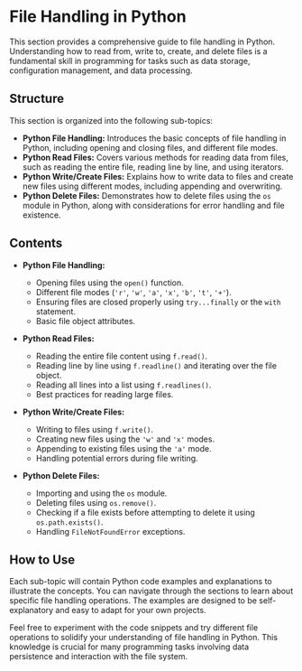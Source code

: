 # File Handling in Python

This section provides a comprehensive guide to file handling in Python. Understanding how to read from, write to, create, and delete files is a fundamental skill in programming for tasks such as data storage, configuration management, and data processing.

## Structure

This section is organized into the following sub-topics:

-   **Python File Handling:** Introduces the basic concepts of file handling in Python, including opening and closing files, and different file modes.
-   **Python Read Files:** Covers various methods for reading data from files, such as reading the entire file, reading line by line, and using iterators.
-   **Python Write/Create Files:** Explains how to write data to files and create new files using different modes, including appending and overwriting.
-   **Python Delete Files:** Demonstrates how to delete files using the `os` module in Python, along with considerations for error handling and file existence.

## Contents

-   **Python File Handling:**
    -   Opening files using the `open()` function.
    -   Different file modes (`'r'`, `'w'`, `'a'`, `'x'`, `'b'`, `'t'`, `'+'`).
    -   Ensuring files are closed properly using `try...finally` or the `with` statement.
    -   Basic file object attributes.

-   **Python Read Files:**
    -   Reading the entire file content using `f.read()`.
    -   Reading line by line using `f.readline()` and iterating over the file object.
    -   Reading all lines into a list using `f.readlines()`.
    -   Best practices for reading large files.

-   **Python Write/Create Files:**
    -   Writing to files using `f.write()`.
    -   Creating new files using the `'w'` and `'x'` modes.
    -   Appending to existing files using the `'a'` mode.
    -   Handling potential errors during file writing.

-   **Python Delete Files:**
    -   Importing and using the `os` module.
    -   Deleting files using `os.remove()`.
    -   Checking if a file exists before attempting to delete it using `os.path.exists()`.
    -   Handling `FileNotFoundError` exceptions.

## How to Use

Each sub-topic will contain Python code examples and explanations to illustrate the concepts. You can navigate through the sections to learn about specific file handling operations. The examples are designed to be self-explanatory and easy to adapt for your own projects.

Feel free to experiment with the code snippets and try different file operations to solidify your understanding of file handling in Python. This knowledge is crucial for many programming tasks involving data persistence and interaction with the file system.